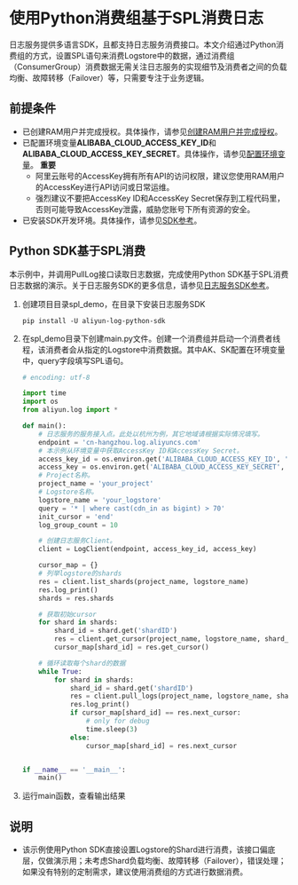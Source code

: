 # 使用Python消费组基于SPL消费日志
日志服务提供多语言SDK，且都支持日志服务消费接口。本文介绍通过Python消费组的方式，设置SPL语句来消费Logstore中的数据，通过消费组（ConsumerGroup）消费数据无需关注日志服务的实现细节及消费者之间的负载均衡、故障转移（Failover）等，只需要专注于业务逻辑。
## 前提条件
* 已创建RAM用户并完成授权。具体操作，请参见[创建RAM用户并完成授权](https://help.aliyun.com/zh/sls/using-the-openapi-example#78541bf01a5df)。
* 已配置环境变量**ALIBABA_CLOUD_ACCESS_KEY_ID**和**ALIBABA_CLOUD_ACCESS_KEY_SECRET**。具体操作，请参见[配置环境变量](https://help.aliyun.com/zh/sls/using-the-openapi-example#8e83951026slv)。
**重要**
  * 阿里云账号的AccessKey拥有所有API的访问权限，建议您使用RAM用户的AccessKey进行API访问或日常运维。
  * 强烈建议不要把AccessKey ID和AccessKey Secret保存到工程代码里，否则可能导致AccessKey泄露，威胁您账号下所有资源的安全。
* 已安装SDK开发环境。具体操作，请参见[SDK参考](https://help.aliyun.com/zh/sls/developer-reference/overview-of-log-service-sdk#reference-n3h-2sq-zdb)。
## Python SDK基于SPL消费
本示例中，并调用PullLog接口读取日志数据，完成使用Python SDK基于SPL消费日志数据的演示。关于日志服务SDK的更多信息，请参见[日志服务SDK参考](https://help.aliyun.com/zh/sls/developer-reference/overview-of-log-service-sdk#reference-n3h-2sq-zdb)。
1. 创建项目目录spl_demo，在目录下安装日志服务SDK
    ```shell
    pip install -U aliyun-log-python-sdk
    ```
2. 在spl_demo目录下创建main.py文件。创建一个消费组并启动一个消费者线程，该消费者会从指定的Logstore中消费数据。其中AK、SK配置在环境变量中，query字段填写SPL语句。
    ```python
    # encoding: utf-8

    import time
    import os
    from aliyun.log import *

    def main():
        # 日志服务的服务接入点。此处以杭州为例，其它地域请根据实际情况填写。
        endpoint = 'cn-hangzhou.log.aliyuncs.com'
        # 本示例从环境变量中获取AccessKey ID和AccessKey Secret。
        access_key_id = os.environ.get('ALIBABA_CLOUD_ACCESS_KEY_ID', '')
        access_key = os.environ.get('ALIBABA_CLOUD_ACCESS_KEY_SECRET', '')
        # Project名称。
        project_name = 'your_project'
        # Logstore名称。
        logstore_name = 'your_logstore'
        query = '* | where cast(cdn_in as bigint) > 70'
        init_cursor = 'end'
        log_group_count = 10

        # 创建日志服务Client。
        client = LogClient(endpoint, access_key_id, access_key)

        cursor_map = {}
        # 列举logstore的shards
        res = client.list_shards(project_name, logstore_name)
        res.log_print()
        shards = res.shards

        # 获取初始cursor
        for shard in shards:
            shard_id = shard.get('shardID')
            res = client.get_cursor(project_name, logstore_name, shard_id, init_cursor)
            cursor_map[shard_id] = res.get_cursor()

        # 循环读取每个shard的数据
        while True:
            for shard in shards:
                shard_id = shard.get('shardID')
                res = client.pull_logs(project_name, logstore_name, shard_id, cursor_map.get(shard_id), log_group_count, query=query)
                res.log_print()
                if cursor_map[shard_id] == res.next_cursor: 
                    # only for debug 
                    time.sleep(3)
                else:
                    cursor_map[shard_id] = res.next_cursor


    if __name__ == '__main__':
        main()

    ```
3. 运行main函数，查看输出结果

## 说明
* 该示例使用Python SDK直接设置Logstore的Shard进行消费，该接口偏底层，仅做演示用；未考虑Shard负载均衡、故障转移（Failover），错误处理；如果没有特别的定制需求，建议使用消费组的方式进行数据消费。